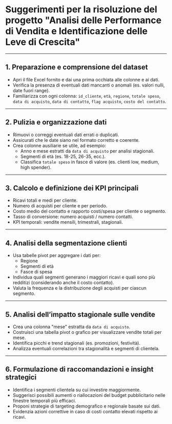 
# Suggerimenti per la risoluzione del progetto "Analisi delle Performance di Vendita e Identificazione delle Leve di Crescita"

---

## 1. Preparazione e comprensione del dataset
- Apri il file Excel fornito e dai una prima occhiata alle colonne e ai dati.
- Verifica la presenza di eventuali dati mancanti o anomali (es. valori nulli, date fuori range).
- Familiarizza con ogni colonna: `id_cliente`, `età`, `regione`, `totale speso`, `data di acquisto`, `data di contatto`, `flag acquisto`, `costo del contatto`.

---

## 2. Pulizia e organizzazione dati
- Rimuovi o correggi eventuali dati errati o duplicati.
- Assicurati che le date siano nel formato corretto e coerente.
- Crea colonne ausiliarie se utile, ad esempio:
  - Anno e mese estratti da `data di acquisto` per analisi stagionali.
  - Segmenti di età (es. 18-25, 26-35, ecc.).
  - Classifica `totale speso` in fasce di valore (es. clienti low, medium, high spender).

---

## 3. Calcolo e definizione dei KPI principali
- Ricavi totali e medi per cliente.
- Numero di acquisti per cliente e per periodo.
- Costo medio del contatto e rapporto costi/spesa per cliente o segmento.
- Tasso di conversione: numero acquisti / numero contatti.
- KPI temporali: vendite mensili, trimestrali, stagionali.

---

## 4. Analisi della segmentazione clienti
- Usa tabelle pivot per aggregare i dati per:
  - Regione
  - Segmenti di età
  - Fasce di spesa
- Individua quali segmenti generano i maggiori ricavi e quali sono più redditizi (considerando anche il costo contatto).
- Valuta la frequenza e la distribuzione degli acquisti per ciascun segmento.

---

## 5. Analisi dell’impatto stagionale sulle vendite
- Crea una colonna "mese" estratta da `data di acquisto`.
- Costruisci una tabella pivot o grafico per visualizzare vendite totali per mese.
- Identifica picchi e trend stagionali (es. promozioni, festività).
- Analizza eventuali correlazioni tra stagionalità e segmenti di clientela.

---

## 6. Formulazione di raccomandazioni e insight strategici
- Identifica i segmenti clientela su cui investire maggiormente.
- Suggerisci possibili aumenti o riallocazioni del budget pubblicitario nelle finestre temporali più efficaci.
- Proponi strategie di targeting demografico e regionale basate sui dati.
- Evidenzia azioni correttive in caso di costi contatto elevati rispetto ai ricavi.

